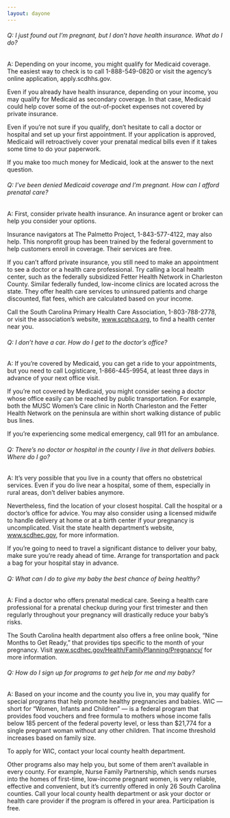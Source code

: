 ```yaml
---
layout: dayone
---
```


###### Q: I just found out I’m pregnant, but I don’t have health insurance. What do I do?

A: Depending on your income, you might qualify for Medicaid coverage. The easiest way to check is to call 1-888-549-0820 or visit the agency’s online application, apply.scdhhs.gov. 

Even if you already have health insurance, depending on your income, you may qualify for Medicaid as secondary coverage. In that case, Medicaid could help cover some of the out-of-pocket expenses not covered by private insurance. 

Even if you’re not sure if you qualify, don’t hesitate to call a doctor or hospital and set up your first appointment. If your application is approved, Medicaid will retroactively cover your prenatal medical bills even if it takes some time to do your paperwork. 

If you make too much money for Medicaid, look at the answer to the next question.


###### Q: I’ve been denied Medicaid coverage and I’m pregnant. How can I afford prenatal care?

A: First, consider private health insurance. An insurance agent or broker can help you consider your options. 

Insurance navigators at The Palmetto Project, 1-843-577-4122, may also help. This nonprofit group has been trained by the federal government to help customers enroll in coverage. Their services are free.

If you can’t afford private insurance, you still need to make an appointment to see a doctor or a health care professional. Try calling a local health center, such as the federally subsidized Fetter Health Network in Charleston County. Similar federally funded, low-income clinics are located across the state. They offer health care services to uninsured patients and charge discounted, flat fees, which are calculated based on your income. 

Call the South Carolina Primary Health Care Association, 1-803-788-2778, or visit the association’s website, www.scphca.org, to find a health center near you. 


###### Q: I don’t have a car. How do I get to the doctor’s office?

A: If you’re covered by Medicaid, you can get a ride to your appointments, but you need to call Logisticare, 1-866-445-9954, at least three days in advance of your next office visit. 

If you’re not covered by Medicaid, you might consider seeing a doctor whose office easily can be reached by public transportation. For example, both the MUSC Women’s Care clinic in North Charleston and the Fetter Health Network on the peninsula are within short walking distance of public bus lines.

If you’re experiencing some medical emergency, call 911 for an ambulance. 



###### Q: There’s no doctor or hospital in the county I live in that delivers babies. Where do I go?

A: It’s very possible that you live in a county that offers no obstetrical services. Even if you do live near a hospital, some of them, especially in rural areas, don’t deliver babies anymore. 

Nevertheless, find the location of your closest hospital. Call the hospital or a doctor’s office for advice. You may also consider using a licensed midwife to handle delivery at home or at a birth center if your pregnancy is uncomplicated. Visit the state health department’s website, www.scdhec.gov, for more information. 

If you’re going to need to travel a significant distance to deliver your baby, make sure you’re ready ahead of time. Arrange for transportation and pack a bag for your hospital stay in advance.



###### Q: What can I do to give my baby the best chance of being healthy?

A: Find a doctor who offers prenatal medical care. Seeing a health care professional for a prenatal checkup during your first trimester and then regularly throughout your pregnancy will drastically reduce your baby’s risks. 

The South Carolina health department also offers a free online book, “Nine Months to Get Ready,” that provides tips specific to the month of your pregnancy. Visit www.scdhec.gov/Health/FamilyPlanning/Pregnancy/ for more information.



###### Q: How do I sign up for programs to get help for me and my baby?

A: Based on your income and the county you live in, you may qualify for special programs that help promote healthy pregnancies and babies. WIC — short for “Women, Infants and Children” — is a federal program that provides food vouchers and free formula to mothers whose income falls below 185 percent of the federal poverty level, or less than $21,774 for a single pregnant woman without any other children. That income threshold increases based on family size. 

To apply for WIC, contact your local county health department.

Other programs also may help you, but some of them aren’t available in every county. For example, Nurse Family Partnership, which sends nurses into the homes of first-time, low-income pregnant women, is very reliable, effective and convenient, but it’s currently offered in only 26 South Carolina counties. Call your local county health department or ask your doctor or health care provider if the program is offered in your area. Participation is free.